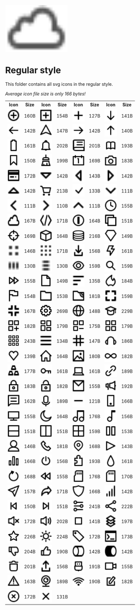 
<img src="../dream.svg" width=200 height=150/>

# **Regular style**

This folder contains all svg icons in the regular style.

*Average icon file size is only 166 bytes!*

<table><tr><th>Icon</th><th>Size</th><th>Icon</th><th>Size</th><th>Icon</th><th>Size</th><th>Icon</th><th>Size</th></tr><tr><td><img width=40 height=40 src="add-circle.svg"></td><td>160B</td><td><img width=40 height=40 src="add-square.svg"></td><td>154B</td><td><img width=40 height=40 src="add.svg"></td><td>127B</td><td><img width=40 height=40 src="arrow-down.svg"></td><td>141B</td></tr><td><img width=40 height=40 src="arrow-left.svg"></td><td>142B</td><td><img width=40 height=40 src="arrow-nav.svg"></td><td>147B</td><td><img width=40 height=40 src="arrow-right.svg"></td><td>142B</td><td><img width=40 height=40 src="arrow-up.svg"></td><td>140B</td></tr><td><img width=40 height=40 src="battery.svg"></td><td>161B</td><td><img width=40 height=40 src="bell.svg"></td><td>202B</td><td><img width=40 height=40 src="book-closed.svg"></td><td>201B</td><td><img width=40 height=40 src="book-open.svg"></td><td>193B</td></tr><td><img width=40 height=40 src="bookmark.svg"></td><td>150B</td><td><img width=40 height=40 src="broom.svg"></td><td>199B</td><td><img width=40 height=40 src="calendar.svg"></td><td>169B</td><td><img width=40 height=40 src="camera.svg"></td><td>183B</td></tr><td><img width=40 height=40 src="card.svg"></td><td>172B</td><td><img width=40 height=40 src="caret-down.svg"></td><td>142B</td><td><img width=40 height=40 src="caret-left.svg"></td><td>143B</td><td><img width=40 height=40 src="caret-right.svg"></td><td>142B</td></tr><td><img width=40 height=40 src="caret-up.svg"></td><td>142B</td><td><img width=40 height=40 src="cart.svg"></td><td>213B</td><td><img width=40 height=40 src="check-mark.svg"></td><td>133B</td><td><img width=40 height=40 src="chevron-down.svg"></td><td>111B</td></tr><td><img width=40 height=40 src="chevron-left.svg"></td><td>111B</td><td><img width=40 height=40 src="chevron-right.svg"></td><td>110B</td><td><img width=40 height=40 src="chevron-up.svg"></td><td>111B</td><td><img width=40 height=40 src="clock.svg"></td><td>155B</td></tr><td><img width=40 height=40 src="cloud.svg"></td><td>167B</td><td><img width=40 height=40 src="code.svg"></td><td>171B</td><td><img width=40 height=40 src="coin.svg"></td><td>164B</td><td><img width=40 height=40 src="copy.svg"></td><td>151B</td></tr><td><img width=40 height=40 src="crosshair.svg"></td><td>169B</td><td><img width=40 height=40 src="cube.svg"></td><td>164B</td><td><img width=40 height=40 src="database.svg"></td><td>216B</td><td><img width=40 height=40 src="diamond.svg"></td><td>149B</td></tr><td><img width=40 height=40 src="dot-2x2.svg"></td><td>146B</td><td><img width=40 height=40 src="dot-3x3.svg"></td><td>171B</td><td><img width=40 height=40 src="download.svg"></td><td>156B</td><td><img width=40 height=40 src="electricity.svg"></td><td>161B</td></tr><td><img width=40 height=40 src="ellipsis-h.svg"></td><td>130B</td><td><img width=40 height=40 src="ellipsis-v.svg"></td><td>130B</td><td><img width=40 height=40 src="eye.svg"></td><td>159B</td><td><img width=40 height=40 src="eyeglass.svg"></td><td>159B</td></tr><td><img width=40 height=40 src="fast-forward.svg"></td><td>155B</td><td><img width=40 height=40 src="file.svg"></td><td>149B</td><td><img width=40 height=40 src="filter.svg"></td><td>135B</td><td><img width=40 height=40 src="fire.svg"></td><td>184B</td></tr><td><img width=40 height=40 src="flag.svg"></td><td>154B</td><td><img width=40 height=40 src="folder.svg"></td><td>153B</td><td><img width=40 height=40 src="ftp.svg"></td><td>181B</td><td><img width=40 height=40 src="fullscreen-enter.svg"></td><td>159B</td></tr><td><img width=40 height=40 src="fullscreen-exit.svg"></td><td>167B</td><td><img width=40 height=40 src="gear.svg"></td><td>269B</td><td><img width=40 height=40 src="globe.svg"></td><td>148B</td><td><img width=40 height=40 src="graduate-cap.svg"></td><td>229B</td></tr><td><img width=40 height=40 src="grid-2x2-add.svg"></td><td>182B</td><td><img width=40 height=40 src="grid-2x2-layout.svg"></td><td>179B</td><td><img width=40 height=40 src="grid-2x2-remove.svg"></td><td>175B</td><td><img width=40 height=40 src="grid-2x2.svg"></td><td>179B</td></tr><td><img width=40 height=40 src="grid-3x3.svg"></td><td>243B</td><td><img width=40 height=40 src="hamburger.svg"></td><td>134B</td><td><img width=40 height=40 src="hashtag.svg"></td><td>147B</td><td><img width=40 height=40 src="headset.svg"></td><td>186B</td></tr><td><img width=40 height=40 src="heart.svg"></td><td>139B</td><td><img width=40 height=40 src="home.svg"></td><td>164B</td><td><img width=40 height=40 src="image.svg"></td><td>180B</td><td><img width=40 height=40 src="infinity.svg"></td><td>182B</td></tr><td><img width=40 height=40 src="ingot.svg"></td><td>177B</td><td><img width=40 height=40 src="key.svg"></td><td>161B</td><td><img width=40 height=40 src="laptop.svg"></td><td>161B</td><td><img width=40 height=40 src="link.svg"></td><td>189B</td></tr><td><img width=40 height=40 src="lock-closed.svg"></td><td>183B</td><td><img width=40 height=40 src="lock-open.svg"></td><td>182B</td><td><img width=40 height=40 src="mail.svg"></td><td>155B</td><td><img width=40 height=40 src="megaphone.svg"></td><td>192B</td></tr><td><img width=40 height=40 src="message.svg"></td><td>162B</td><td><img width=40 height=40 src="microphone.svg"></td><td>189B</td><td><img width=40 height=40 src="minus.svg"></td><td>121B</td><td><img width=40 height=40 src="mobile.svg"></td><td>166B</td></tr><td><img width=40 height=40 src="monitor.svg"></td><td>155B</td><td><img width=40 height=40 src="moon.svg"></td><td>164B</td><td><img width=40 height=40 src="note-double.svg"></td><td>176B</td><td><img width=40 height=40 src="note.svg"></td><td>156B</td></tr><td><img width=40 height=40 src="panel-1x2.svg"></td><td>151B</td><td><img width=40 height=40 src="panel-2x1.svg"></td><td>151B</td><td><img width=40 height=40 src="panel-2x2.svg"></td><td>159B</td><td><img width=40 height=40 src="pause.svg"></td><td>153B</td></tr><td><img width=40 height=40 src="person.svg"></td><td>146B</td><td><img width=40 height=40 src="phone.svg"></td><td>181B</td><td><img width=40 height=40 src="pin-mark.svg"></td><td>168B</td><td><img width=40 height=40 src="play.svg"></td><td>143B</td></tr><td><img width=40 height=40 src="poll.svg"></td><td>166B</td><td><img width=40 height=40 src="power.svg"></td><td>156B</td><td><img width=40 height=40 src="puzzle.svg"></td><td>193B</td><td><img width=40 height=40 src="raindrop.svg"></td><td>161B</td></tr><td><img width=40 height=40 src="refresh.svg"></td><td>168B</td><td><img width=40 height=40 src="rewind.svg"></td><td>155B</td><td><img width=40 height=40 src="sd-micro.svg"></td><td>176B</td><td><img width=40 height=40 src="sd.svg"></td><td>170B</td></tr><td><img width=40 height=40 src="send.svg"></td><td>157B</td><td><img width=40 height=40 src="share.svg"></td><td>171B</td><td><img width=40 height=40 src="shield.svg"></td><td>166B</td><td><img width=40 height=40 src="signal.svg"></td><td>142B</td></tr><td><img width=40 height=40 src="skip-backward.svg"></td><td>150B</td><td><img width=40 height=40 src="skip-forward.svg"></td><td>151B</td><td><img width=40 height=40 src="sliders.svg"></td><td>241B</td><td><img width=40 height=40 src="social.svg"></td><td>222B</td></tr><td><img width=40 height=40 src="speaker-off.svg"></td><td>172B</td><td><img width=40 height=40 src="speaker-on.svg"></td><td>202B</td><td><img width=40 height=40 src="square.svg"></td><td>141B</td><td><img width=40 height=40 src="stack.svg"></td><td>197B</td></tr><td><img width=40 height=40 src="star.svg"></td><td>226B</td><td><img width=40 height=40 src="sun.svg"></td><td>224B</td><td><img width=40 height=40 src="tag.svg"></td><td>172B</td><td><img width=40 height=40 src="terminal.svg"></td><td>173B</td></tr><td><img width=40 height=40 src="thumbs-down.svg"></td><td>204B</td><td><img width=40 height=40 src="thumbs-up.svg"></td><td>190B</td><td><img width=40 height=40 src="toggle-off.svg"></td><td>142B</td><td><img width=40 height=40 src="toggle-on.svg"></td><td>142B</td></tr><td><img width=40 height=40 src="trash.svg"></td><td>201B</td><td><img width=40 height=40 src="upload.svg"></td><td>156B</td><td><img width=40 height=40 src="usb.svg"></td><td>191B</td><td><img width=40 height=40 src="video.svg"></td><td>155B</td></tr><td><img width=40 height=40 src="warning.svg"></td><td>163B</td><td><img width=40 height=40 src="webcam.svg"></td><td>189B</td><td><img width=40 height=40 src="wifi.svg"></td><td>190B</td><td><img width=40 height=40 src="write.svg"></td><td>182B</td></tr><td><img width=40 height=40 src="x-mark-circle.svg"></td><td>172B</td><td><img width=40 height=40 src="x-mark.svg"></td><td>131B</td></table>
    